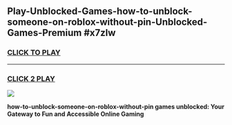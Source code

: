 
## Play-Unblocked-Games-how-to-unblock-someone-on-roblox-without-pin-Unblocked-Games-Premium #x7zlw
<h3>
<a href="https://premium.freeplayer.one?title=how-to-unblock-someone-on-roblox-without-pin&ref=12M">CLICK TO PLAY</a></h3>
<hr>

<h3>
<a href="https://premium.freeplayer.one?title=how-to-unblock-someone-on-roblox-without-pin&ref=12M">CLICK 2 PLAY</a>
  
</h3>

<a href="https://premium.freeplayer.one?title=how-to-unblock-someone-on-roblox-without-pin&ref=12M"><img src="https://clearcache.store/games.png"></a>


**how-to-unblock-someone-on-roblox-without-pin games unblocked: Your Gateway to Fun and Accessible Online Gaming**
